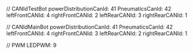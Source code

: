 // CANIdTestBot
powerDistributionCanId: 41
PneumaticsCanId: 42
leftFrontCANId: 4
rightFrontCANId: 2
leftRearCANId:  3
rightRearCANId:  1

// CANIdMainBot
powerDistributionCanId: 41
PneumaticsCanId: 42
leftFrontCANId:  4
rightFrontCANId:  3
leftRearCANId:  2
rightRearCANId:  1

// PWM
LEDPWM: 9